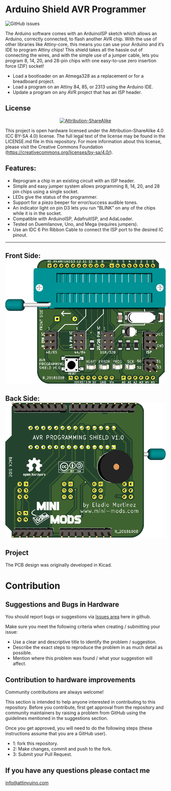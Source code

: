 # Arduino Shield AVR Programmer

![GitHub issues](https://img.shields.io/github/issues-raw/mafe72/Arduino-Shield-AVR-Programmer?logo=Github&style=for-the-badge)

The Arduino software comes with an ArduinoISP sketch which allows an Arduino, correctly connected, to flash another AVR chip. With the use of other libraries like Attiny-core, this means you can use your Arduino and it’s IDE to program Attiny chips! This shield takes all the hassle out of connecting the wires, and with the simple use of a jumper cable, lets you program 8, 14, 20, and 28-pin chips with one easy-to-use zero insertion force (ZIF) socket!

- Load a bootloader on an Atmega328 as a replacement or for a breadboard project.
- Load a program on an Attiny 84, 85, or 2313 using the Arduino IDE.
- Update a program on any AVR project that has an ISP header.

License
-------
<div align="center"><a rel="license" href="https://creativecommons.org/licenses/by-sa/4.0/"><img alt="Attribution-ShareAlike" style="border-width:0" src="https://licensebuttons.net/l/by-sa/4.0/88x31.png" /></a><br /></div>

This project is open hardware licensed under the Attribution-ShareAlike 4.0 (CC BY-SA 4.0) license. The full legal text of the license may be found in the LICENSE.md file in this repository. For more information about this license, please visit 
the Creative Commons Foundation (https://creativecommons.org/licenses/by-sa/4.0/).

Features:
-------

- Reprogram a chip in an existing circuit with an ISP header.
- Simple and easy jumper system allows programming 8, 14, 20, and 28 pin chips using a single socket.
- LEDs give the status of the programmer.
- Support for a piezo beeper for error/success audible tones.
- An indicator light on pin D3 lets you run “BLINK” on any of the chips while it is in the socket.
- Compatible with ArduinoISP, AdafruitISP, and AdaLoader.
- Tested on Duemilanove, Uno, and Mega (requires jumpers).
- Use an IDC 6 Pin Ribbon Cable to connect the ISP port to the desired IC pinout.

----------
Front Side:
![Arduino Shield AVR Programmer Front Side](pictures/front_bw.png)
----------
Back Side:
![Arduino Shield AVR Programmer Back Side](pictures/back_bw.png)
----------

Project
-------

The PCB design was originally developed in Kicad.

# Contribution

## Suggestions and Bugs in Hardware

You should report bugs or suggestions via [Issues area](https://github.com/mafe72/Arduino-Shield-AVR-Programmer/issues) here in github.

Make sure you meet the following criteria when creating / submitting your issue:

- Use a clear and descriptive title to identify the problem / suggestion.
- Describe the exact steps to reproduce the problem in as much detail as possible.
- Mention where this problem was found / what your suggestion will affect.

## Contribution to hardware improvements

Community contributions are always welcome!

This section is intended to help anyone interested in contributing to this repository.
Before you contribute, first get approval from the repository and community maintainers by raising a problem from GitHub using the guidelines mentioned in the suggestions section.
 
Once you get approved, you will need to do the following steps (these instructions assume that you are a GitHub user).

- 1: fork this repository.
- 2: Make changes, commit and push to the fork.
- 3: Submit your Pull Request.

## If you have any questions please contact me

info@attinyuino.com
